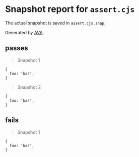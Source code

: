 # Snapshot report for `assert.cjs`

The actual snapshot is saved in `assert.cjs.snap`.

Generated by [AVA](https://avajs.dev).

## passes

> Snapshot 1

    {
      foo: 'bar',
    }

> Snapshot 2

    {
      foo: 'bar',
    }

## fails

> Snapshot 1

    {
      foo: 'bar',
    }

